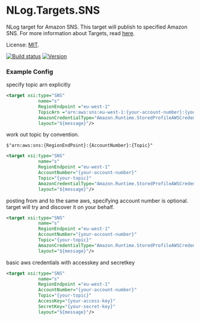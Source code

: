 # NLog.Targets.SNS

NLog target for Amazon SNS. This target will publish to specified Amazon SNS. For more information about Targets, read [here](https://github.com/NLog/NLog/wiki/Targets "NLog Targets").

License: [MIT](https://raw.githubusercontent.com/Takaloy/NLog.Targets.SNS/master/LICENSE).

[![Build status](https://ci.appveyor.com/api/projects/status/v96402hp71igqyrq/branch/master?svg=true)](https://ci.appveyor.com/project/Takaloy/nlog-targets-sns/branch/master)
[![Version](https://img.shields.io/nuget/v/NLog.Targets.SNS.svg)](https://www.nuget.org/packages/NLog.Targets.SNS)


### Example Config

specify topic arn explicitly

```xml
<target xsi:type="SNS" 
            name="s" 
            RegionEndpoint ="eu-west-1"
            TopicArn ="arn:aws:sns:eu-west-1:{your-account-number}:{your-topic}"
            AmazonCredentialType="Amazon.Runtime.StoredProfileAWSCredentials, AWSSDK.Core"
            layout="${message}"/>
```

work out topic by convention. 
```
$"arn:aws:sns:{RegionEndPoint}:{AccountNumber}:{Topic}"
```

```xml
<target xsi:type="SNS"
            name="s"
            RegionEndpoint ="eu-west-1"
            AccountNumber="{your-account-number}"
            Topic="{your-topic}"
            AmazonCredentialType="Amazon.Runtime.StoredProfileAWSCredentials, AWSSDK.Core"
            layout="${message}"/>
```

posting from and to the same aws, specifying account number is optional. target will try and discover it on your behalf.

```xml
<target xsi:type="SNS"
            name="s"
            RegionEndpoint ="eu-west-1"
            AccountNumber="{your-account-number}"
            Topic="{your-topic}"
            AmazonCredentialType="Amazon.Runtime.StoredProfileAWSCredentials, AWSSDK.Core"
            layout="${message}"/>
```

basic aws credentials with accesskey and secretkey

```xml
<target xsi:type="SNS"
            name="s"
            RegionEndpoint ="eu-west-1"
            AccountNumber="{your-account-number}"
            Topic="{your-topic}"
			AccessKey="{your-access-key}"
			SecretKey="{your-secret-key}"
            layout="${message}"/>
```


